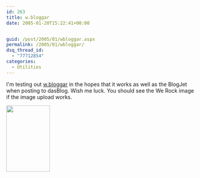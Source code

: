 ```yaml
---
id: 263
title: w.bloggar
date: 2005-01-20T15:22:41+00:00


guid: /post/2005/01/wbloggar.aspx
permalink: /2005/01/wbloggar/
dsq_thread_id:
  - "77712854"
categories:
  - Utilities
---
```

I'm testing out <a href="http://wbloggar.com/">w.bloggar</a> in the hopes that it works as well as the BlogJet when posting to dasBlog. Wish me luck.
You should see the We Rock image if the image upload works.<p>
<img src="https://merill.net/wp-content/uploads/contentbinary/werock.jpg" width="116" height="176" alt="" border="0">